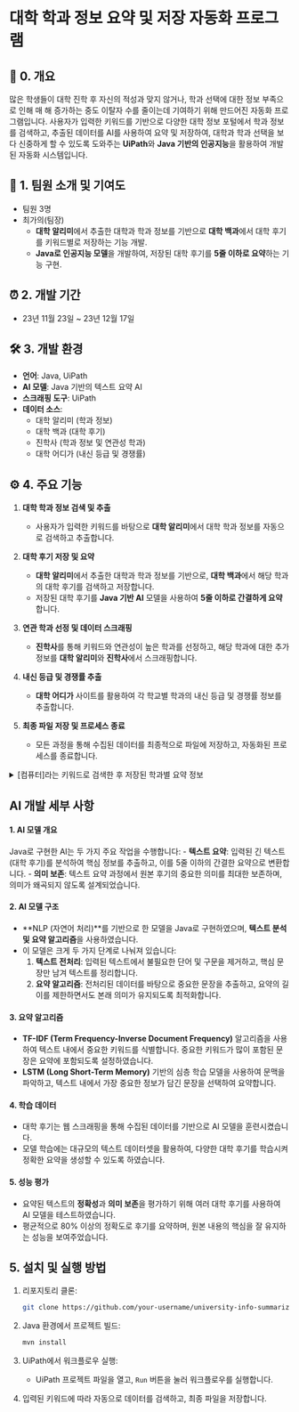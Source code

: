 # 대학 학과 정보 요약 및 저장 자동화 프로그램

## 🩶 0. 개요
많은 학생들이 대학 진학 후 자신의 적성과 맞지 않거나, 학과 선택에 대한 정보 부족으로 인해 매 해 증가하는 중도 이탈자 수를 줄이는데 기여하기 위해 만드어진 자동화 프로그램입니다.
사용자가 입력한 키워드를 기반으로 다양한 대학 정보 포털에서 학과 정보를 검색하고, 추출된 데이터를 AI를 사용하여 요약 및 저장하여, 대학과 학과 선택을 보다 신중하게 할 수 있도록 도와주는 **UiPath**와 **Java 기반의 인공지능**을 활용하여 개발된 자동화 시스템입니다.

## 👥 1. 팀원 소개 및 기여도
- 팀원 3명
- 최가의(팀장)
  - **대학 알리미**에서 추출한 대학과 학과 정보를 기반으로 **대학 백과**에서 대학 후기를 키워드별로 저장하는 기능 개발.
  - **Java로 인공지능 모델**을 개발하여, 저장된 대학 후기를 **5줄 이하로 요약**하는 기능 구현.

## ⏰ 2. 개발 기간
- 23년 11월 23일 ~ 23년 12월 17일

## 🛠️ 3. 개발 환경
- **언어**: Java, UiPath
- **AI 모델**: Java 기반의 텍스트 요약 AI
- **스크래핑 도구**: UiPath
- **데이터 소스**:
  - 대학 알리미 (학과 정보)
  - 대학 백과 (대학 후기)
  - 진학사 (학과 정보 및 연관성 학과)
  - 대학 어디가 (내신 등급 및 경쟁률)


## ⚙️ 4. 주요 기능

1. **대학 학과 정보 검색 및 추출**
   - 사용자가 입력한 키워드를 바탕으로 **대학 알리미**에서 대학 학과 정보를 자동으로 검색하고 추출합니다.
   
2. **대학 후기 저장 및 요약**
   - **대학 알리미**에서 추출한 대학과 학과 정보를 기반으로, **대학 백과**에서 해당 학과의 대학 후기를 검색하고 저장합니다.
   - 저장된 대학 후기를 **Java 기반 AI** 모델을 사용하여 **5줄 이하로 간결하게 요약**합니다.
   
3. **연관 학과 선정 및 데이터 스크래핑**
   - **진학사**를 통해 키워드와 연관성이 높은 학과를 선정하고, 해당 학과에 대한 추가 정보를 **대학 알리미**와 **진학사**에서 스크래핑합니다.
   
4. **내신 등급 및 경쟁률 추출**
   - **대학 어디가** 사이트를 활용하여 각 학교별 학과의 내신 등급 및 경쟁률 정보를 추출합니다.
   
5. **최종 파일 저장 및 프로세스 종료**
   - 모든 과정을 통해 수집된 데이터를 최종적으로 파일에 저장하고, 자동화된 프로세스를 종료합니다.

  
<details>
  <summary>[컴퓨터]라는 키워드로 검색한 후 저장된 학과별 요약 정보</summary>
   
  - 1. 코딩과 관련된 소프트웨어학과로 학과 정보 저장 후 학과에 대한 사진 저장
      <img width="1470" alt="스크린샷 2024-10-02 오후 11 04 31" src="https://github.com/user-attachments/assets/026f3808-7440-4dda-bf9e-ea76723f14a3">
  
  - 2. 요약된 각 학과별 대학 후기 및 수시/정시 경쟁률 비교 시트 저장
    <img width="1470" alt="스크린샷 2024-10-02 오후 11 04 46" src="https://github.com/user-attachments/assets/6b3fa67f-6286-4351-a039-210c2ba1d4e1">
  
  - 3. 조사된 학교의 전형 유형 및 정시 경쟁률 파악
    <img width="1469" alt="스크린샷 2024-10-02 오후 11 06 16" src="https://github.com/user-attachments/assets/fc5ddc80-a741-4807-a843-5c386f645ff2">
  
  - 4. 해당 학교에서 경쟁률을 제공하지 않을 경우의 화면 (에러처리)
    <img width="1470" alt="스크린샷 2024-10-02 오후 11 06 50" src="https://github.com/user-attachments/assets/9861a42b-f933-4478-96e9-fdf91bc86cfe">
  
</details>


  ## AI 개발 세부 사항

  #### 1. AI 모델 개요
  Java로 구현한 AI는 두 가지 주요 작업을 수행합니다:
     - **텍스트 요약**: 입력된 긴 텍스트(대학 후기)를 분석하여 핵심 정보를 추출하고, 이를 5줄 이하의 간결한 요약으로 변환합니다.
     - **의미 보존**: 텍스트 요약 과정에서 원본 후기의 중요한 의미를 최대한 보존하며, 의미가 왜곡되지 않도록 설계되었습니다.
  
  #### 2. AI 모델 구조
  - **NLP (자연어 처리)**를 기반으로 한 모델을 Java로 구현하였으며, **텍스트 분석 및 요약 알고리즘**을 사용하였습니다.
  - 이 모델은 크게 두 가지 단계로 나눠져 있습니다:
    1. **텍스트 전처리**: 입력된 텍스트에서 불필요한 단어 및 구문을 제거하고, 핵심 문장만 남겨 텍스트를 정리합니다.
    2. **요약 알고리즘**: 전처리된 데이터를 바탕으로 중요한 문장을 추출하고, 요약의 길이를 제한하면서도 본래 의미가 유지되도록 최적화합니다.
  
  #### 3. 요약 알고리즘
  - **TF-IDF (Term Frequency-Inverse Document Frequency)** 알고리즘을 사용하여 텍스트 내에서 중요한 키워드를 식별합니다. 중요한 키워드가 많이 포함된 문장은 요약에 포함되도록 설정하였습니다.
  - **LSTM (Long Short-Term Memory)** 기반의 심층 학습 모델을 사용하여 문맥을 파악하고, 텍스트 내에서 가장 중요한 정보가 담긴 문장을 선택하여 요약합니다.
  
  #### 4. 학습 데이터
  - 대학 후기는 웹 스크래핑을 통해 수집된 데이터를 기반으로 AI 모델을 훈련시켰습니다.
  - 모델 학습에는 대규모의 텍스트 데이터셋을 활용하여, 다양한 대학 후기를 학습시켜 정확한 요약을 생성할 수 있도록 하였습니다.
  
  #### 5. 성능 평가
  - 요약된 텍스트의 **정확성**과 **의미 보존**을 평가하기 위해 여러 대학 후기를 사용하여 AI 모델을 테스트하였습니다.
  - 평균적으로 80% 이상의 정확도로 후기를 요약하며, 원본 내용의 핵심을 잘 유지하는 성능을 보여주었습니다.

## 5. 설치 및 실행 방법

1. 리포지토리 클론:
    ```bash
    git clone https://github.com/your-username/university-info-summarizer.git
    ```

2. Java 환경에서 프로젝트 빌드:
    ```bash
    mvn install
    ```

3. UiPath에서 워크플로우 실행:
    - UiPath 프로젝트 파일을 열고, `Run` 버튼을 눌러 워크플로우를 실행합니다.

4. 입력된 키워드에 따라 자동으로 데이터를 검색하고, 최종 파일을 저장합니다.
